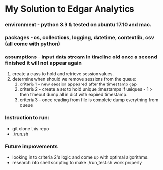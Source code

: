 # My Solution to Edgar Analytics

### environment - python 3.6 & tested on ubuntu 17.10 and mac.
### packages - os, collections, logging, datetime, contextlib, csv (all come with python)
### assumptions - input data stream in timeline old once a second finished it will not appear again
1. create a class to hold and retrieve session values.
2. determine when should we remove sessions from the queue:
    1. criteria 1 - new session appeared after the timestamp gap
    2. criteria 2 - create a set to hold unique timestamps if uniques - 1 > then timeout dump all in dict with expired timestamp.
    3. criteria 3 - once reading from file is complete dump everything from queue.

### Instruction to run:
* git clone this repo
* ./run.sh

### Future improvements
* looking in to criteria 2's logic and come up with optimal algorithms.
* research into shell scripting to make ./run_test.sh work properly
